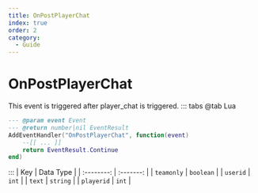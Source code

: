 ```yaml
---
title: OnPostPlayerChat
index: true
order: 2
category:
  - Guide
---
```


# OnPostPlayerChat
This event is triggered after player_chat is triggered.
::: tabs
@tab Lua
```lua
--- @param event Event
--- @return number|nil EventResult
AddEventHandler("OnPostPlayerChat", function(event)
    --[[ ... ]]
    return EventResult.Continue
end)
```

:::
|     Key    | Data Type |
| :--------: | :-------: |
| `teamonly` | `boolean` |
|  `userid`  |   `int`   |
|   `text`   |  `string` |
| `playerid` |   `int`   |